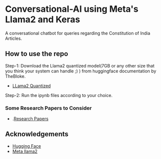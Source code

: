 
# Conversational-AI using Meta's Llama2 and Keras

A conversational chatbot for queries regarding the Constitution of India Articles.


## How to use the repo

Step-1: Download the Llama2 quantized model(7GB or any other size that you think your system can handle ;) ) from huggingface documentation by TheBloke.
- [LLama2 Quantized](https://huggingface.co/TheBloke/Llama-2-7B-Chat-GGML/blob/main/llama-2-7b-chat.ggmlv3.q8_0.bin)

Step-2: Run the ipynb files according to your choice.

### Some Research Papers to Consider
- .[Research Papers](https://docs.google.com/spreadsheets/d/1Y74KzTrUNNQukCKqTGpbkm-NUU4UGYIH2omL9jlpKe0/edit?usp=sharing)



## Acknowledgements

 - [Hugging Face](https://huggingface.co/models)
 - [Meta llama2](https://ai.meta.com/llama/get-started/)
 
